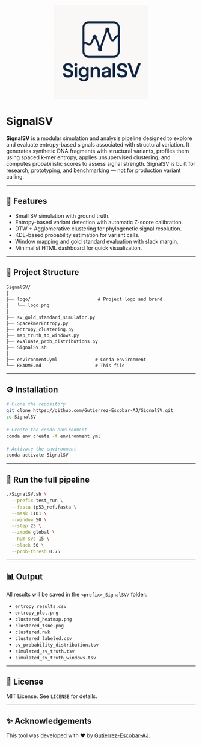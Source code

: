 <p align="center">
  <img src="logo/logo.png" alt="SignalSV Logo" width="250"/>
</p>

# SignalSV

**SignalSV** is a modular simulation and analysis pipeline designed to explore and evaluate entropy-based signals associated with structural variation. It generates synthetic DNA fragments with structural variants, profiles them using spaced k-mer entropy, applies unsupervised clustering, and computes probabilistic scores to assess signal strength. SignalSV is built for research, prototyping, and benchmarking — not for production variant calling.

---

## 🚀 Features

- Small SV simulation with ground truth.
- Entropy-based variant detection with automatic Z-score calibration.
- DTW + Agglomerative clustering for phylogenetic signal resolution.
- KDE-based probability estimation for variant calls.
- Window mapping and gold standard evaluation with slack margin.
- Minimalist HTML dashboard for quick visualization.

---

## 📁 Project Structure

```
SignalSV/
│
├── logo/                         # Project logo and brand
│   └── logo.png
│
├── sv_gold_standard_simulator.py
├── SpacekmerEntropy.py
├── entropy_clustering.py
├── map_truth_to_windows.py
├── evaluate_prob_distributions.py
├── SignalSV.sh
│
├── environment.yml              # Conda environment
└── README.md                    # This file
```

---

## ⚙️ Installation

```bash
# Clone the repository
git clone https://github.com/Gutierrez-Escobar-AJ/SignalSV.git
cd SignalSV

# Create the conda environment
conda env create -f environment.yml

# Activate the environment
conda activate SignalSV
```

---

## 🧪 Run the full pipeline

```bash
./SignalSV.sh \
  --prefix test_run \
  --fasta tp53_ref.fasta \
  --mask 1101 \
  --window 50 \
  --step 25 \
  --zmode global \
  --num-svs 15 \
  --slack 50 \
  --prob-thresh 0.75
```

---

## 📊 Output

All results will be saved in the `<prefix>_SignalSV/` folder:

- `entropy_results.csv`  
- `entropy_plot.png`  
- `clustered_heatmap.png`  
- `clustered_tsne.png`  
- `clustered.nwk`  
- `clustered_labeled.csv`  
- `sv_probability_distribution.tsv`  
- `simulated_sv_truth.tsv`  
- `simulated_sv_truth_windows.tsv`

---

## 📄 License

MIT License. See `LICENSE` for details.

---

## ✨ Acknowledgements

This tool was developed with ❤️ by [Gutierrez-Escobar-AJ](https://github.com/Gutierrez-Escobar-AJ).
